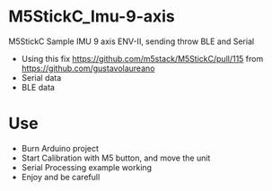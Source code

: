 # M5StickC_Imu-9-axis
M5StickC Sample IMU 9 axis ENV-II, sending throw BLE and Serial

- Using this fix https://github.com/m5stack/M5StickC/pull/115 from https://github.com/gustavolaureano
- Serial data
- BLE data

# Use

- Burn Arduino project
- Start Calibration with M5 button, and move the unit
- Serial Processing example working
- Enjoy and be carefull
